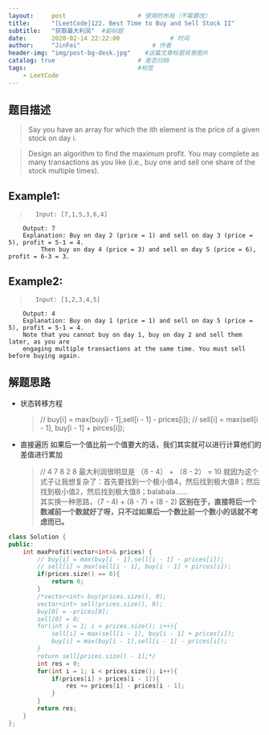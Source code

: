 ```yaml
---
layout:     post                    # 使用的布局（不需要改） 
title:      "[LeetCode]122. Best Time to Buy and Sell Stock II"               # 标题  
subtitle:   "获取最大利润"  #副标题 
date:       2020-02-14 22:22:00              # 时间 
author:     "JinFei"                    # 作者 
header-img: "img/post-bg-desk.jpg"    #这篇文章标题背景图片 
catalog: true                       # 是否归档 
tags:                               #标签     
    - LeetCode 
---
```


## 题目描述
> Say you have an array for which the ith element is the price of a given stock on day i.

> Design an algorithm to find the maximum profit. You may complete as many transactions as you like (i.e., buy one and sell one share of the stock multiple times).

## Example1:
 
>       Input: [7,1,5,3,6,4]
        Output: 7
        Explanation: Buy on day 2 (price = 1) and sell on day 3 (price = 5), profit = 5-1 = 4.
             Then buy on day 4 (price = 3) and sell on day 5 (price = 6), profit = 6-3 = 3.

## Example2:
 
>       Input: [1,2,3,4,5]
        Output: 4
        Explanation: Buy on day 1 (price = 1) and sell on day 5 (price = 5), profit = 5-1 = 4.
        Note that you cannot buy on day 1, buy on day 2 and sell them later, as you are
        engaging multiple transactions at the same time. You must sell before buying again.


## 解题思路
- 状态转移方程
    >   // buy[i] = max(buy[i - 1],sell[i - 1] - prices[i]);
        // sell[i] = max(sell[i - 1], buy[i - 1] + pirces[i]);
- 直接遍历 如果后一个值比前一个值要大的话，我们其实就可以进行计算他们的差值进行累加
    > // 4 7 8 2 8
    最大利润很明显是 （8 - 4） + （8 - 2） = 10
    就因为这个式子让我想复杂了：首先要找到一个极小值4，然后找到极大值8；然后找到极小值2，然后找到极大值8；balabala…… <br>
    其实换一种思路，（7 - 4) + (8 - 7) + (8 - 2)
    **区别在于，直接将后一个数减前一个数就好了呀，只不过如果后一个数比前一个数小的话就不考虑而已。**

```C++
class Solution {
public:
    int maxProfit(vector<int>& prices) {
        // buy[i] = max(buy[i - 1],sell[i - 1] - prices[i]);
        // sell[i] = max(sell[i - 1], buy[i - 1] + pirces[i]);
        if(prices.size() == 0){
            return 0;
        }
        /*vector<int> buy(prices.size(), 0);
        vector<int> sell(prices.size(), 0);
        buy[0] = -prices[0];
        sell[0] = 0;
        for(int i = 1; i < prices.size(); i++){
            sell[i] = max(sell[i - 1], buy[i - 1] + prices[i]);
            buy[i] = max(buy[i - 1],sell[i - 1] - prices[i]);
        }
        return sell[prices.size() - 1];*/
        int res = 0;
        for(int i = 1; i < prices.size(); i++){
            if(prices[i] > prices[i - 1]){
                res += prices[i] - prices[i - 1];
            }
        }
        return res;
    }
};
```
